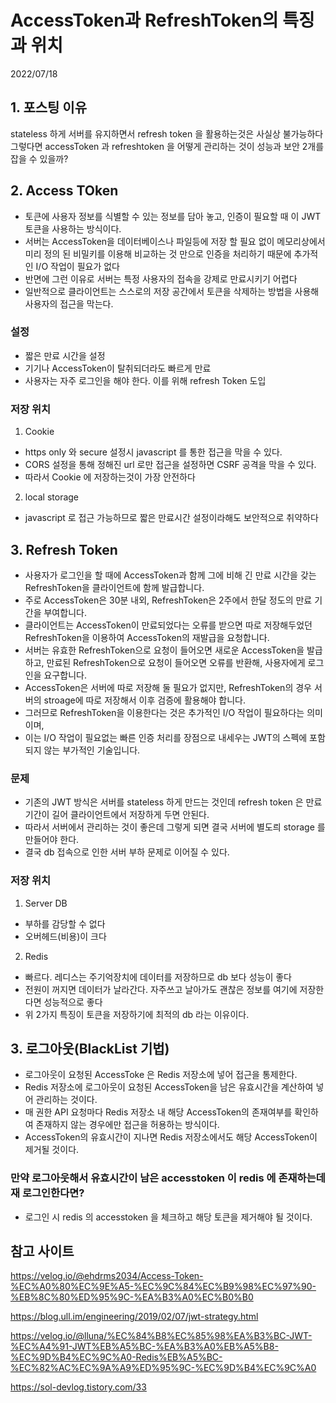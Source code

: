 # AccessToken과 RefreshToken의 특징과 위치
2022/07/18

## 1. 포스팅 이유
stateless 하게 서버를 유지하면서 refresh token 을 활용하는것은 사실상 불가능하다 그렇다면 accessToken 과 refreshtoken 을 어떻게 관리하는 것이 성능과 보안 2개를 잡을 수 있을까?

## 2. Access TOken
- 토큰에 사용자 정보를 식별할 수 있는 정보를 담아 놓고, 인증이 필요할 때 이 JWT 토큰을 사용하는 방식이다.
- 서버는 AccessToken을 데이터베이스나 파일등에 저장 할 필요 없이 메모리상에서 미리 정의 된 비밀키를 이용해 비교하는 것 만으로 인증을 처리하기 때문에 추가적인 I/O 작업이 필요가 없다
- 반면에 그런 이유로 서버는 특정 사용자의 접속을 강제로 만료시키기 어렵다
- 일반적으로 클라이언트는 스스로의 저장 공간에서 토큰을 삭제하는 방법을 사용해 사용자의 접근을 막는다.

### 설정
- 짧은 만료 시간을 설정
- 기기나 AccessToken이 탈취되더라도 빠르게 만료
- 사용자는 자주 로그인을 해야 한다. 이를 위해 refresh Token 도입

### 저장 위치
1. Cookie
- https only 와 secure 설정시 javascript 를 통한 접근을 막을 수 있다.
- CORS 설정을 통해 정해진 url 로만 접근을 설정하면 CSRF 공격을 막을 수 있다.
- 따라서 Cookie 에 저장하는것이 가장 안전하다

2. local storage
- javascript 로 접근 가능하므로 짧은 만료시간 설정이라해도 보안적으로 취약하다

## 3. Refresh Token 
- 사용자가 로그인을 할 때에 AccessToken과 함께 그에 비해 긴 만료 시간을 갖는 RefreshToken을 클라이언트에 함께 발급합니다. 
- 주로 AccessToken은 30분 내외, RefreshToken은 2주에서 한달 정도의 만료 기간을 부여합니다.
- 클라이언트는 AccessToken이 만료되었다는 오류를 받으면 따로 저장해두었던 RefreshToken을 이용하여 AccessToken의 재발급을 요청합니다.
- 서버는 유효한 RefreshToken으로 요청이 들어오면 새로운 AccessToken을 발급하고, 만료된 RefreshToken으로 요청이 들어오면 오류를 반환해, 사용자에게 로그인을 요구합니다.
- AccessToken은 서버에 따로 저장해 둘 필요가 없지만, RefreshToken의 경우 서버의 stroage에 따로 저장해서 이후 검증에 활용해야 합니다.
- 그러므로 RefreshToken을 이용한다는 것은 추가적인 I/O 작업이 필요하다는 의미이며, 
- 이는 I/O 작업이 필요없는 빠른 인증 처리를 장점으로 내세우는 JWT의 스펙에 포함되지 않는 부가적인 기술입니다.

### 문제
- 기존의 JWT 방식은 서버를 stateless 하게 만드는 것인데 refresh token 은 만료기간이 길어 클라이언트에서 저장하게 두면 안된다.
- 따라서 서버에서 관리하는 것이 좋은데 그렇게 되면 결국 서버에 별도릐 storage 를 만들어야 한다.
- 결국 db 접속으로 인한 서버 부하 문제로 이어질 수 있다.

### 저장 위치
1. Server DB
- 부하를 감당할 수 없다
- 오버헤드(비용)이 크다

2. Redis
- 빠르다. 레디스는 주기억장치에 데이터를 저장하므로 db 보다 성능이 좋다
- 전원이 꺼지면 데이터가 날라간다. 자주쓰고 날아가도 괜찮은 정보를 여기에 저장한다면 성능적으로 좋다
- 위 2가지 특징이 토큰을 저장하기에 최적의 db 라는 이유이다.

## 3. 로그아웃(BlackList 기법)
- 로그아웃이 요청된 AccessToke 은 Redis 저장소에 넣어 접근을 통제한다.
- Redis 저장소에 로그아웃이 요청된 AccessToken을 남은 유효시간을 계산하여 넣어 관리하는 것이다.
- 매 권한 API 요청마다 Redis 저장소 내 해당 AccessToken의 존재여부를 확인하여 존재하지 않는 경우에만 접근을 허용하는 방식이다.
- AccessToken의 유효시간이 지나면 Redis 저장소에서도 해당 AccessToken이 제거될 것이다.

### 만약 로그아웃해서 유효시간이 남은 accesstoken 이 redis 에 존재하는데 재 로그인한다면?
- 로그인 시 redis 의 accesstoken 을 체크하고 해당 토큰을 제거해야 될 것이다.

## 참고 사이트
https://velog.io/@ehdrms2034/Access-Token-%EC%A0%80%EC%9E%A5-%EC%9C%84%EC%B9%98%EC%97%90-%EB%8C%80%ED%95%9C-%EA%B3%A0%EC%B0%B0

https://blog.ull.im/engineering/2019/02/07/jwt-strategy.html

https://velog.io/@lluna/%EC%84%B8%EC%85%98%EA%B3%BC-JWT-%EC%A4%91-JWT%EB%A5%BC-%EA%B3%A0%EB%A5%B8-%EC%9D%B4%EC%9C%A0-Redis%EB%A5%BC-%EC%82%AC%EC%9A%A9%ED%95%9C-%EC%9D%B4%EC%9C%A0

https://sol-devlog.tistory.com/33